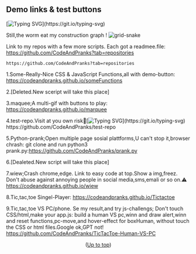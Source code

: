## Demo links & test buttons<a id="up"></a>

[![Typing SVG](https://readme-typing-svg.demolab.com?font=Fira+Code&duration=2000&pause=500&color=F7697A&background=333333&width=435&lines=Code+And+Pranks+info+page+with%2C+;+live+demo+links+for+testing+purpose.)](https://git.io/typing-svg)

Still,the worm eat my construction graph !
![grid-snake](https://user-images.githubusercontent.com/94220731/198875879-db8010bf-01c8-4f34-98c7-3dd8a0a6e734.svg)

Link to my repos with a few more scripts. Each got a readmee.file:
https://github.com/CodeAndPranks?tab=repositories
```
https://github.com/CodeAndPranks?tab=repositories
```
1.Some-Really-Nice CSS & JavaScript Functions,all with demo-button:
https://codeandpranks.github.io/someFunctions

2.[Deleted.New sceript will take this place]

3.maquee;A multi-gif with buttons to play:
https://codeandpranks.github.io/marquee

4.test-repo.Visit at you own risk🚫[![Typing SVG](https://readme-typing-svg.demolab.com?font=Fira+Code&duration=2000&pause=500&color=000000&background=FF1493&width=435&lines=+My+test-repo+with%2C+;+demo+links+for+testing+purpose.)](https://git.io/typing-svg)
https://github.com/CodeAndPranks/test-repo


5.Python-prank;Open multiple page sosial plattforms,U can't stop it,browser chrash:
git clone and run python3 prank.py:https://github.com/CodeAndPranks/prank.py

6.[Dealeted.New script will take this place]

7.wiew;Crash chrome,edge.
Link to easy code at top.Show a img,freez.
Don't abuse against annoying people in social media,sms,emali or so on.⚠️
https://codeandpranks.github.io/wiew

8.Tic,tac,toe Singel-Player:
https://codeandpranks.github.io/Tictactoe

9.Tic,tac,toe VS PC/phone.
Se my result,and try js-challengs;
Don't touch CSS/html,make your app.js:
build a human VS pc,winn and draw alert,winn and reset functions,pc-move,and hover-effect for boxHuman, without touch the CSS or html files.Google ok,GPT not!
https://github.com/CodeAndPranks/TicTacToe-Human-VS-PC



<p align="center">(<a href="#up">Up to top</a>)</p>
